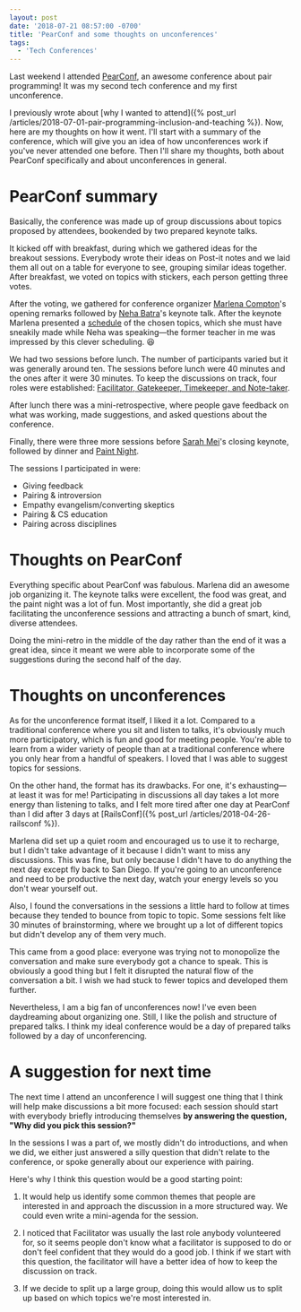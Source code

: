 ```yaml
---
layout: post
date: '2018-07-21 08:57:00 -0700'
title: 'PearConf and some thoughts on unconferences'
tags:
  - 'Tech Conferences'
---
```


Last weekend I attended [PearConf](https://pearconf.splashthat.com/), an awesome conference about pair programming! It was my second tech conference and my first unconference.

I previously wrote about [why I wanted to attend]({% post_url /articles/2018-07-01-pair-programming-inclusion-and-teaching %}). Now, here are my thoughts on how it went. I'll start with a summary of the conference, which will give you an idea of how unconferences work if you've never attended one before. Then I'll share my thoughts, both about PearConf specifically and about unconferences in general.

# PearConf summary

Basically, the conference was made up of group discussions about topics proposed by attendees, bookended by two prepared keynote talks.

It kicked off with breakfast, during which we gathered ideas for the breakout sessions. Everybody wrote their ideas on Post-it notes and we laid them all out on a table for everyone to see, grouping similar ideas together. After breakfast, we voted on topics with stickers, each person getting three votes.

After the voting, we gathered for conference organizer [Marlena Compton](https://twitter.com/marlenac)'s opening remarks followed by [Neha Batra](https://twitter.com/nerdneha)'s keynote talk. After the keynote Marlena presented a [schedule](https://twitter.com/b_cavello/status/1018190906271252481) of the chosen topics, which she must have sneakily made while Neha was speaking&mdash;the former teacher in me was impressed by this clever scheduling. 😆

We had two sessions before lunch. The number of participants varied but it was generally around ten. The sessions before lunch were 40 minutes and the ones after it were 30 minutes. To keep the discussions on track, four roles were established: [Facilitator, Gatekeeper, Timekeeper, and Note-taker](https://adainitiative.org/2013/10/02/running-your-unconference-discussions-effectively-adacamp-session-role-cards/).

After lunch there was a mini-retrospective, where people gave feedback on what was working, made suggestions, and asked questions about the conference.

Finally, there were three more sessions before [Sarah Mei](https://twitter.com/sarahmei)'s closing keynote, followed by dinner and [Paint Night](https://twitter.com/PearConf/status/1018340634661285893).

The sessions I participated in were:

* Giving feedback
* Pairing & introversion
* Empathy evangelism/converting skeptics
* Pairing & CS education
* Pairing across disciplines

# Thoughts on PearConf

Everything specific about PearConf was fabulous. Marlena did an awesome job organizing it. The keynote talks were excellent, the food was great, and the paint night was a lot of fun. Most importantly, she did a great job facilitating the unconference sessions and attracting a bunch of smart, kind, diverse attendees.

Doing the mini-retro in the middle of the day rather than the end of it was a great idea, since it meant we were able to incorporate some of the suggestions during the second half of the day.

# Thoughts on unconferences

As for the unconference format itself, I liked it a lot. Compared to a traditional conference where you sit and listen to talks, it's obviously much more participatory, which is fun and good for meeting people. You're able to learn from a wider variety of people than at a traditional conference where you only hear from a handful of speakers. I loved that I was able to suggest topics for sessions.

On the other hand, the format has its drawbacks. For one, it's exhausting&mdash;at least it was for me! Participating in discussions all day takes a lot more energy than listening to talks, and I felt more tired after one day at PearConf than I did after 3 days at [RailsConf]({% post_url /articles/2018-04-26-railsconf %}).

Marlena did set up a quiet room and encouraged us to use it to recharge, but I didn't take advantage of it because I didn't want to miss any discussions. This was fine, but only because I didn't have to do anything the next day except fly back to San Diego. If you're going to an unconference and need to be productive the next day, watch your energy levels so you don't wear yourself out.

Also, I found the conversations in the sessions a little hard to follow at times because they tended to bounce from topic to topic. Some sessions felt like 30 minutes of brainstorming, where we brought up a lot of different topics but didn't develop any of them very much.

This came from a good place: everyone was trying not to monopolize the conversation and make sure everybody got a chance to speak. This is obviously a good thing but I felt it disrupted the natural flow of the conversation a bit. I wish we had stuck to fewer topics and developed them further.

Nevertheless, I am a big fan of unconferences now! I've even been daydreaming about organizing one. Still, I like the polish and structure of prepared talks. I think my ideal conference would be a day of prepared talks followed by a day of unconferencing.

# A suggestion for next time

The next time I attend an unconference I will suggest one thing that I think will help make discussions a bit more focused: each session should start with everybody briefly introducing themselves **by answering the question, "Why did you pick this session?"**

In the sessions I was a part of, we mostly didn't do introductions, and when we did, we either just answered a silly question that didn't relate to the conference, or spoke generally about our experience with pairing.

Here's why I think this question would be a good starting point:

1. It would help us identify some common themes that people are interested in and approach the discussion in a more structured way. We could even write a mini-agenda for the session.

2. I noticed that Facilitator was usually the last role anybody volunteered for, so it seems people don't know what a facilitator is supposed to do or don't feel confident that they would do a good job. I think if we start with this question, the facilitator will have a better idea of how to keep the discussion on track.

3. If we decide to split up a large group, doing this would allow us to split up based on which topics we're most interested in.
